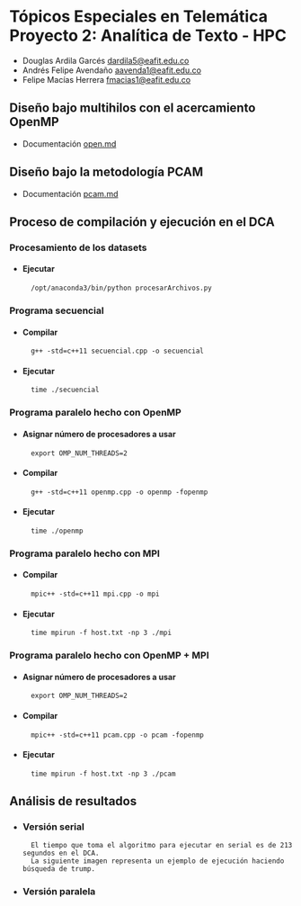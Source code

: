 # Tópicos Especiales en Telemática Proyecto 2: Analítica de Texto - HPC

- Douglas Ardila Garcés dardila5@eafit.edu.co
- Andrés Felipe Avendaño aavenda1@eafit.edu.co
- Felipe Macías Herrera fmacias1@eafit.edu.co

## Diseño bajo multihilos con el acercamiento OpenMP

- Documentación [open.md](openmp.md)

## Diseño bajo la metodología PCAM

- Documentación [pcam.md](pcam.md)

## Proceso de compilación y ejecución en el DCA
### Procesamiento de los datasets
- #### Ejecutar

        /opt/anaconda3/bin/python procesarArchivos.py
### Programa secuencial
- #### Compilar

        g++ -std=c++11 secuencial.cpp -o secuencial
- #### Ejecutar

        time ./secuencial
### Programa paralelo hecho con OpenMP
- #### Asignar número de procesadores a usar

        export OMP_NUM_THREADS=2
- #### Compilar

        g++ -std=c++11 openmp.cpp -o openmp -fopenmp
        
- #### Ejecutar

        time ./openmp
### Programa paralelo hecho con MPI
- #### Compilar

        mpic++ -std=c++11 mpi.cpp -o mpi
- #### Ejecutar

        time mpirun -f host.txt -np 3 ./mpi
### Programa paralelo hecho con OpenMP + MPI
- #### Asignar número de procesadores a usar

        export OMP_NUM_THREADS=2
- #### Compilar

        mpic++ -std=c++11 pcam.cpp -o pcam -fopenmp
- #### Ejecutar

        time mpirun -f host.txt -np 3 ./pcam

## Análisis de resultados
- ### Versión serial
        El tiempo que toma el algoritmo para ejecutar en serial es de 213 segundos en el DCA.
        La siguiente imagen representa un ejemplo de ejecución haciendo búsqueda de trump.
        
- ### Versión paralela
